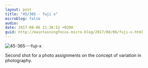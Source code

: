 ```yaml
---
layout: post
title: "45/365 - fuji x"
microblog: false
audio: 
date: 2017-08-06 21:38:52 +0200
guid: http://maintainingfocus.micro.blog/2017/08/06/fuji-x.html
---
```

<div class="kg-card-markdown"><p><img src="/wp-content/uploads/2018/04/45-365---fuji-x-1024x683.jpg" alt="45-365---fuji-x"></p>
<p>Second shot for a photo assignments on the concept of variation in photography.</p>
</div>

